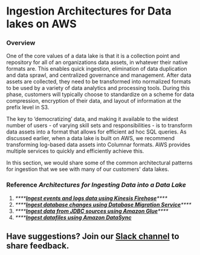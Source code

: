 # Ingestion Architectures for Data lakes on AWS

### Overview

One of the core values of a data lake is that it is a collection point and repository for all of an organizations data assets, in whatever their native formats are. This enables quick ingestion, elimination of data duplication and data sprawl, and centralized governance and management. After data assets are collected, they need to be transformed into normalized formats to be used by a variety of data analytics and processing tools. During this phase, customers will typically choose to standardize on a scheme for data compression, encryption of their data, and layout of information at the prefix level in S3.

The key to ‘democratizing’ data, and making it available to the widest number of users - of varying skill sets and responsibilities - is to transform data assets into a format that allows for efficient ad hoc SQL queries. As discussed earlier, when a data lake is built on AWS, we recommend transforming log-based data assets into Columnar formats. AWS provides multiple services to quickly and efficiently achieve this.

 In this section, we would share some of the common architectural patterns for ingestion that we see with  many of our customers' data lakes.

### Reference _Architectures for Ingesting Data into a Data Lake_

1. _\*\*\*\*_[_**Ingest events and logs data using Kinesis Firehose**_](kinesis-firehose-and-kpl.md)_\*\*\*\*_
2. _\*\*\*\*_[_**Ingest database changes using Database Migration Service**_](dms-and-lambda.md)_\*\*\*\*_
3. _\*\*\*\*_[_**Ingest data from JDBC sources using Amazon Glue**_](aws-glue.md)_\*\*\*\*_
4. _\*\*\*\*_[_**Ingest datafiles using Amazon DataSync**_](aws-datasync-on-prem-nfs.md)

## Have suggestions? Join our [Slack channel](https://join.slack.com/t/cat-cwp4274/shared_invite/zt-e2ztjpgw-Bugw46iXsLbZ~V54AljWsA) to  share feedback.

